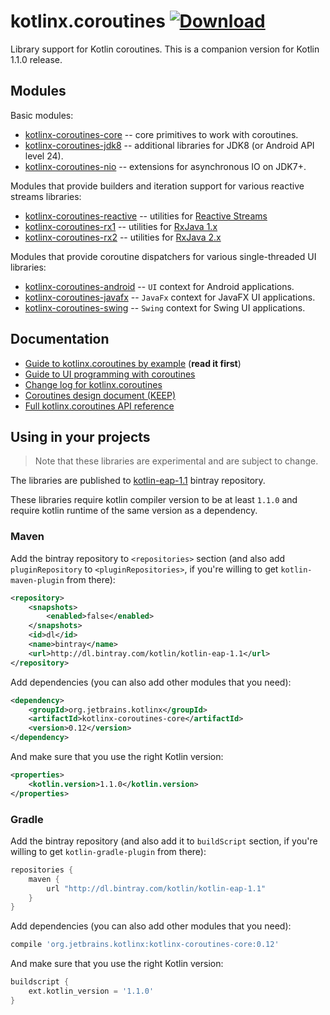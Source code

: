 # kotlinx.coroutines [ ![Download](https://api.bintray.com/packages/kotlin/kotlin-eap-1.1/kotlinx.coroutines/images/download.svg) ](https://bintray.com/kotlin/kotlin-eap-1.1/kotlinx.coroutines/_latestVersion)

Library support for Kotlin coroutines. This is a companion version for Kotlin 1.1.0 release. 

## Modules

Basic modules:

* [kotlinx-coroutines-core](kotlinx-coroutines-core) -- core primitives to work with coroutines. 
* [kotlinx-coroutines-jdk8](kotlinx-coroutines-jdk8) -- additional libraries for JDK8 (or Android API level 24).
* [kotlinx-coroutines-nio](kotlinx-coroutines-nio) -- extensions for asynchronous IO on JDK7+.

Modules that provide builders and iteration support for various reactive streams libraries:

* [kotlinx-coroutines-reactive](reactive/kotlinx-coroutines-reactive) -- utilities for [Reactive Streams](http://www.reactive-streams.org)
* [kotlinx-coroutines-rx1](reactive/kotlinx-coroutines-rx1) -- utilities for [RxJava 1.x](https://github.com/ReactiveX/RxJava/tree/1.x)
* [kotlinx-coroutines-rx2](reactive/kotlinx-coroutines-rx2) -- utilities for [RxJava 2.x](https://github.com/ReactiveX/RxJava)

Modules that provide coroutine dispatchers for various single-threaded UI libraries:

* [kotlinx-coroutines-android](ui/kotlinx-coroutines-android) -- `UI` context for Android applications.
* [kotlinx-coroutines-javafx](ui/kotlinx-coroutines-javafx) -- `JavaFx` context for JavaFX UI applications.
* [kotlinx-coroutines-swing](ui/kotlinx-coroutines-swing) -- `Swing` context for Swing UI applications.
 
## Documentation

* [Guide to kotlinx.coroutines by example](coroutines-guide.md) (**read it first**)
* [Guide to UI programming with coroutines](ui/coroutines-guide-ui.md)
* [Change log for kotlinx.coroutines](CHANGES.md)
* [Coroutines design document (KEEP)](https://github.com/Kotlin/kotlin-coroutines/blob/master/kotlin-coroutines-informal.md)
* [Full kotlinx.coroutines API reference](http://kotlin.github.io/kotlinx.coroutines)
 
## Using in your projects

> Note that these libraries are experimental and are subject to change.

The libraries are published to [kotlin-eap-1.1](https://bintray.com/kotlin/kotlin-eap-1.1/kotlinx.coroutines) bintray repository.

These libraries require kotlin compiler version to be at least `1.1.0` and 
require kotlin runtime of the same version as a dependency.

### Maven

Add the bintray repository to `<repositories>` section (and also add `pluginRepository` to `<pluginRepositories>`,
if you're willing to get `kotlin-maven-plugin` from there):

```xml
<repository>
    <snapshots>
        <enabled>false</enabled>
    </snapshots>
    <id>dl</id>
    <name>bintray</name>
    <url>http://dl.bintray.com/kotlin/kotlin-eap-1.1</url>
</repository>
```

Add dependencies (you can also add other modules that you need):

```xml
<dependency>
    <groupId>org.jetbrains.kotlinx</groupId>
    <artifactId>kotlinx-coroutines-core</artifactId>
    <version>0.12</version>
</dependency>
```

And make sure that you use the right Kotlin version:

```xml
<properties>
    <kotlin.version>1.1.0</kotlin.version>
</properties>
```

### Gradle

Add the bintray repository (and also add it to `buildScript` section, if you're willing to get `kotlin-gradle-plugin` from there):

```groovy
repositories {
    maven {
        url "http://dl.bintray.com/kotlin/kotlin-eap-1.1"
    }
}
```

Add dependencies (you can also add other modules that you need):

```groovy
compile 'org.jetbrains.kotlinx:kotlinx-coroutines-core:0.12'
```

And make sure that you use the right Kotlin version:

```groovy
buildscript {
    ext.kotlin_version = '1.1.0'
}
```
